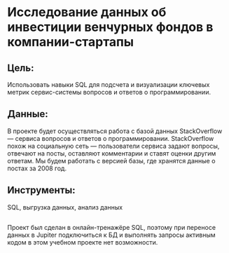 # Исследование данных об инвестиции венчурных фондов в компании-стартапы

## **Цель:**
Использовать навыки SQL для подсчета и визуализации ключевых метрик сервис-системы вопросов и ответов о программировании.

## **Данные:**
В проекте будет осуществляться работа с базой данных StackOverflow — сервиса вопросов и ответов о программировании. StackOverflow похож на социальную сеть — пользователи сервиса задают вопросы, отвечают на посты, оставляют комментарии и ставят оценки другим ответам. Мы будем работать с версией базы, где хранятся данные о постах за 2008 год.

## **Инструменты:**
SQL, выгрузка данных, анализ данных

##
Проект был сделан в онлайн-тренажёре SQL, поэтому при переносе данных в Jupiter подключиться к БД и выполнять запросы активным кодом в этом учебном проекте нет возможности.
